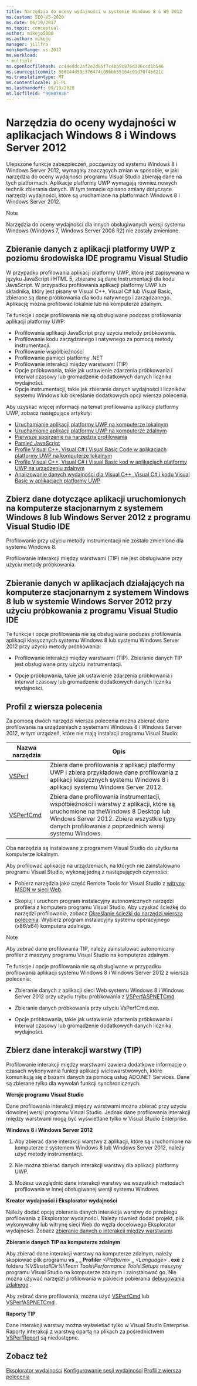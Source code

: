 ```yaml
---
title: Narzędzia do oceny wydajności w systemie Windows 8 & WS 2012
ms.custom: SEO-VS-2020
ms.date: 06/19/2017
ms.topic: conceptual
author: mikejo5000
ms.author: mikejo
manager: jillfra
monikerRange: vs-2017
ms.workload:
- multiple
ms.openlocfilehash: cc44eddc2af2e2d85f7c4bb9c876d336ccd1b546
ms.sourcegitcommit: 566144d59c376474c09bbb55164c01d70f4b621c
ms.translationtype: MT
ms.contentlocale: pl-PL
ms.lasthandoff: 09/19/2020
ms.locfileid: "90807836"
---
```

# <a name="performance-tools-on-windows-8-and-windows-server-2012-applications"></a>Narzędzia do oceny wydajności w aplikacjach Windows 8 i Windows Server 2012

Ulepszone funkcje zabezpieczeń, począwszy od systemu Windows 8 i Windows Server 2012, wymagały znaczących zmian w sposobie, w jaki narzędzia do oceny wydajności programu Visual Studio zbierają dane na tych platformach. Aplikacje platformy UWP wymagają również nowych technik zbierania danych. W tym temacie opisano zmiany dotyczące narzędzi wydajności, które są uruchamiane na platformach Windows 8 i Windows Server 2012.

> [!NOTE]
> Narzędzia do oceny wydajności dla innych obsługiwanych wersji systemu Windows (Windows 7, Windows Server 2008 R2) nie zostały zmienione.

## <a name="collect-data-on-uwp-apps-from-the-visual-studio-ide"></a>Zbieranie danych z aplikacji platformy UWP z poziomu środowiska IDE programu Visual Studio

W przypadku profilowania aplikacji platformy UWP, która jest zapisywana w języku JavaScript i HTML 5, zbierane są dane Instrumentacji dla kodu JavaScript. W przypadku profilowania aplikacji platformy UWP lub składnika, który jest pisany w Visual C++, Visual C# lub Visual Basic, zbierane są dane próbkowania dla kodu natywnego i zarządzanego. Aplikację można profilować lokalnie lub na komputerze zdalnym.

Te funkcje i opcje profilowania nie są obsługiwane podczas profilowania aplikacji platformy UWP:

- Profilowania aplikacji JavaScript przy użyciu metody próbkowania.
- Profilowanie kodu zarządzanego i natywnego za pomocą metody instrumentacji.
- Profilowanie współbieżności
- Profilowanie pamięci platformy .NET
- Profilowanie interakcji między warstwami (TIP)
- Opcje próbkowania, takie jak ustawienie zdarzenia próbkowania i interwał czasowy lub gromadzenie dodatkowych danych licznika wydajności.
- Opcje instrumentacji, takie jak zbieranie danych wydajności i liczników systemu Windows lub określanie dodatkowych opcji wiersza polecenia.

Aby uzyskać więcej informacji na temat profilowania aplikacji platformy UWP, zobacz następujące artykuły:

- [Uruchamianie aplikacji platformy UWP na komputerze lokalnym](../debugger/start-a-debugging-session-for-a-store-app-in-visual-studio-vb-csharp-cpp-and-xaml.md)
- [Uruchamianie aplikacji platformy UWP na komputerze zdalnym](../debugger/run-windows-store-apps-on-a-remote-machine.md)
- [Pierwsze spojrzenie na narzędzia profilowania](profiling-feature-tour.md)
- [Pamięć JavaScript](../profiling/javascript-memory.md)
- [Profile Visual C++, Visual C# i Visual Basic Code w aplikacjach platformy UWP na komputerze lokalnym](/previous-versions/hh696631(v=vs.140))
- [Profile Visual C++, Visual C# i Visual Basic kod w aplikacjach platformy UWP na urządzeniu zdalnym](/previous-versions/hh972878(v=vs.140))
- [Analizowanie danych wydajności dla Visual C++, Visual C# i kodu Visual Basic w aplikacjach platformy UWP](/previous-versions/hh780914(v=vs.140))

## <a name="collect-data-on-apps-running-on-the-windows-8-desktop-or-on-windows-server-2012-from-the-visual-studio-ide"></a>Zbierz dane dotyczące aplikacji uruchomionych na komputerze stacjonarnym z systemem Windows 8 lub Windows Server 2012 z programu Visual Studio IDE

Profilowanie przy użyciu metody instrumentacji nie zostało zmienione dla systemu Windows 8.

Profilowanie interakcji między warstwami (TIP) nie jest obsługiwane przy użyciu metody próbkowania.

## <a name="collect-data-on-apps-running-on-the-windows-8-desktop-or-on-windows-server-2012-by-using-sampling-from-the-visual-studio-ide"></a>Zbieranie danych w aplikacjach działających na komputerze stacjonarnym z systemem Windows 8 lub w systemie Windows Server 2012 przy użyciu próbkowania z programu Visual Studio IDE

Te funkcje i opcje profilowania nie są obsługiwane podczas profilowania aplikacji klasycznych systemu Windows 8 lub systemu Windows Server 2012 przy użyciu metody próbkowania:

- Profilowanie interakcji między warstwami (TIP). Zbieranie danych TIP jest obsługiwane przy użyciu instrumentacji.

- Opcje próbkowania, takie jak ustawienie zdarzenia próbkowania i interwał czasowy lub gromadzenie dodatkowych danych licznika wydajności.

## <a name="profile-from-the-command-line"></a>Profil z wiersza polecenia

Za pomocą dwóch narzędzi wiersza polecenia można zbierać dane profilowania na urządzeniach z systemami Windows 8 i Windows Server 2012, w tym urządzeń, które nie mają instalacji programu Visual Studio:

|Nazwa narzędzia|Opis|
|---------------|-----------------|
|[VSPerf](../profiling/vsperf.md)|Zbiera dane profilowania z aplikacji platformy UWP i zbiera przykładowe dane profilowania z aplikacji klasycznych systemu Windows 8 i aplikacji systemu Windows Server 2012.|
|[VSPerfCmd](../profiling/vsperfcmd.md)|Zbiera dane profilowania instrumentacji, współbieżności i warstwy z aplikacji, które są uruchomione na theWindows 8 Desktop lub Windows Server 2012. Zbiera wszystkie typy danych profilowania z poprzednich wersji systemu Windows.|

Oba narzędzia są instalowane z programem Visual Studio do użytku na komputerze lokalnym.

Aby profilować aplikacje na urządzeniach, na których nie zainstalowano programu Visual Studio, wykonaj jedną z następujących czynności:

- Pobierz narzędzia jako część Remote Tools for Visual Studio z [witryny MSDN w sieci Web](https://visualstudio.microsoft.com/#downloads+d-additional-software).

- Skopiuj i uruchom program instalacyjny autonomicznych narzędzi profilera z komputera programu Visual Studio. Aby uzyskać ścieżkę do narzędzi profilowania, zobacz [Określanie ścieżki do narzędzi wiersza polecenia](../profiling/specifying-the-path-to-profiling-tools-command-line-tools.md). Wybierz program instalacyjny systemu operacyjnego (x86/x64) komputera zdalnego.

> [!NOTE]
> Aby zebrać dane profilowania TIP, należy zainstalować autonomiczny profiler z maszyny programu Visual Studio na komputerze zdalnym.

Te funkcje i opcje profilowania nie są obsługiwane w przypadku profilowania aplikacji systemu Windows 8 i Windows Server 2012 z wiersza polecenia:

- Zbieranie danych z aplikacji sieci Web systemu Windows 8 i Windows Server 2012 przy użyciu trybu próbkowania z [VSPerfASPNETCmd](../profiling/vsperfaspnetcmd.md).

- Zbieranie danych próbkowania przy użyciu VsPerfCmd.exe.

- Opcje próbkowania, takie jak ustawienie zdarzenia próbkowania i interwał czasowy lub gromadzenie dodatkowych danych licznika wydajności.

## <a name="collect-tier-interaction-tip-data"></a>Zbierz dane interakcji warstwy (TIP)

Profilowanie interakcji między warstwami zawiera dodatkowe informacje o czasach wykonywania funkcji aplikacji wielowarstwowych, które komunikują się z bazami danych za pomocą usług ADO.NET Services. Dane są zbierane tylko dla wywołań funkcji synchronicznych.

**Wersje programu Visual Studio**

Dane profilowania interakcji między warstwami można zbierać przy użyciu dowolnej wersji programu Visual Studio. Jednak dane profilowania interakcji między warstwami mogą być wyświetlane tylko w Visual Studio Enterprise.

**Windows 8 i Windows Server 2012**

1. Aby zbierać dane interakcji warstwy z aplikacji, które są uruchomione na komputerze z systemem Windows 8 lub Windows Server 2012, należy użyć metody instrumentacji.

2. Nie można zbierać danych interakcji warstwy dla aplikacji platformy UWP.

3. Możesz uwzględnić dane interakcji warstwy we wszystkich metodach profilowania w innej obsługiwanej wersji systemu Windows.

**Kreator wydajności i Eksplorator wydajności**

Należy dodać opcję zbierania danych interakcja warstwy do przebiegu profilowania z Eksplorator wydajności. Należy również dodać projekt, plik wykonywalny lub witrynę sieci Web do węzła docelowego Eksplorator wydajności. Zobacz [zbieranie danych o interakcji między warstwami](../profiling/collecting-tier-interaction-data.md).

**Zbieranie danych TIP na komputerze zdalnym**

Aby zbierać dane interakcji warstwy na komputerze zdalnym, należy skopiować plik programu **vs \_ \_ Profiler** _\<Platform>_ **\_** _\<Language>_ **. exe** z folderu *%VSInstallDir%\Team Tools\Performance Tools\Setups* maszyny programu Visual Studio na komputerze zdalnym i zainstalować go. Nie można używać narzędzi profilowania w pakiecie pobierania [debugowania zdalnego](../debugger/remote-debugging.md) .

Aby zebrać dane profilowania, można użyć [VSPerfCmd](../profiling/vsperfcmd.md) lub [VSPerfASPNETCmd](../profiling/vsperfaspnetcmd.md) .

**Raporty TIP**

Dane interakcji warstwy można wyświetlać tylko w Visual Studio Enterprise. Raporty interakcji z warstwą opartą na plikach za pośrednictwem [VSPerfReport](../profiling/vsperfreport.md) są niedostępne.

## <a name="see-also"></a>Zobacz też

[Eksplorator wydajności](../profiling/performance-explorer.md) 
 [Konfigurowanie sesji wydajności](../profiling/configuring-performance-sessions.md) 
 [Profil z wiersza polecenia](../profiling/using-the-profiling-tools-from-the-command-line.md)